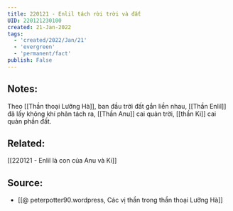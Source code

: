 ```yaml
---
title: 220121 - Enlil tách rời trời và đất
UID: 220121230100
created: 21-Jan-2022
tags:
  - 'created/2022/Jan/21'
  - 'evergreen'
  - 'permanent/fact'
publish: False
---
```

## Notes:
Theo [[Thần thoại Lưỡng Hà]], ban đầu trời đất gắn liền nhau, [[Thần Enlil]] đã lấy không khí phân tách ra, [[Thần Anu]] cai quản trời, [[thần Ki]] cai quản phần đất.

## Related:
[[220121 - Enlil là con của Anu và Ki]]
## Source:
- [[@ peterpotter90.wordpress, Các vị thần trong thần thoại Lưỡng Hà]]

